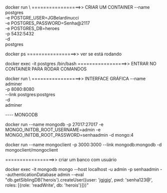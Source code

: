 docker run \    =================>> CRIAR UM CONTAINER
    --name postgres \
    -e POSTGRE_USER=JGBelardinucci \
    -e POSTGRES_PASSWORD=Senha@2117\
    -e POSTGRES_DB=heroes \
    -p 5432:5432 \
    -d \
    postgres 

docker ps =================>> ver se está rodando 

docker exec -it postgres /bin/bash =================>> ENTRAR NO CONTAINER PARA RODAR COMANDOS

docker run \    =================>> INTERFACE GRÁFICA
    --name adminer \
    -p 8080:8080 \
    --link postgres:postgres \
    -d \
    adminer


----  MONGODB

docker run --name mongodb -p 27017:27017 -e MONGO_INITDB_ROOT_USERNAME=admin -e MONGO_INITDB_ROOT_PASSWORD=senhaadmin -d mongo:4

docker run --name mongoclient -p 3000:3000 --link mongodb:mongodb -d mongoclient/mongoclient

=================>> criar um banco com usuário

docker exec -it mongodb   mongo --host localhost -u admin -p senhaadmin --authenticationDatabase admin --eval "db.getSiblingDB('herois').createUser({user: 'jgjgjg', pwd: 'senha123@', roles: [{role: 'readWrite',  db: 'herois'}]})"
